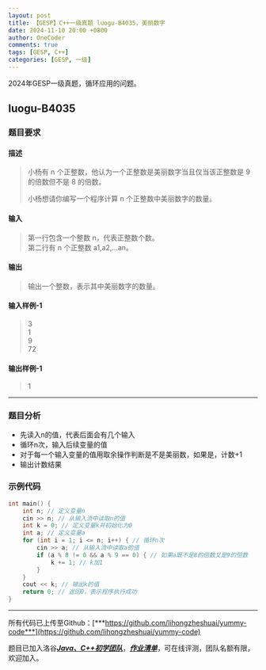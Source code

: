 ```yaml
---
layout: post
title: 【GESP】C++一级真题 luogu-B4035，美丽数字
date: 2024-11-10 20:00 +0800
author: OneCoder
comments: true
tags: [GESP, C++]
categories: [GESP, 一级]
---
```

2024年GESP一级真题，循环应用的问题。

<!--more-->

## luogu-B4035

### 题目要求

#### 描述

>小杨有 n 个正整数，他认为一个正整数是美丽数字当且仅当该正整数是 9 的倍数但不是 8 的倍数。
>
>小杨想请你编写一个程序计算 n 个正整数中美丽数字的数量。

#### 输入

>第一行包含一个整数 n，代表正整数个数。  
>第二行有 n 个正整数 a1,a2,…an。

#### 输出

>输出一个整数，表示其中美丽数字的数量。

#### 输入样例-1

>3  
>1  
>9  
>72

#### 输出样例-1

>1

---

### 题目分析

- 先读入n的值，代表后面会有几个输入
- 循环n次，输入后续变量的值
- 对于每一个输入变量的值用取余操作判断是不是美丽数，如果是，计数+1
- 输出计数结果

### 示例代码

```cpp
int main() {
    int n; // 定义变量n
    cin >> n; // 从输入流中读取n的值
    int k = 0; // 定义变量k并初始化为0
    int a; // 定义变量a
    for (int i = 1; i <= n; i++) { // 循环n次
        cin >> a; // 从输入流中读取a的值
        if (a % 8 != 0 && a % 9 == 0) { // 如果a既不是8的倍数又是9的倍数
            k += 1; // k加1
        }
    }
    cout << k; // 输出k的值
    return 0; // 返回0，表示程序执行成功
}
```

---

所有代码已上传至Github：[***https://github.com/lihongzheshuai/yummy-code***](https://github.com/lihongzheshuai/yummy-code)

题目已加入洛谷[***Java、C++初学团队***](https://www.luogu.com.cn/team/92228)，[***作业清单***](https://www.luogu.com.cn/team/92228#homework)，可在线评测，团队名额有限，欢迎加入。

